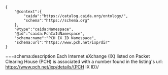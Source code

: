~~~metadata
{
    "@context":{
        "caida":"https://catalog.caida.org/ontology/",
        "schema":"https://schema.org"
    },
    "@type":"caida:Namespace",
    "@id":"caida:PchIxIdNamespace",
    "schema:name":"PCH IX ID Namespace",
    "schema:url":"https://www.pch.net/ixp/dir"
}
~~~
===schema:description
Each Internet eXchange (IX) listed on Packet Clearing House (PCH) is associated with a number found in the listing's url: https://www.pch.net/ixp/details/{PCH IX ID}/
